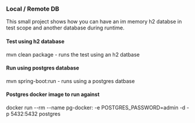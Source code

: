 ### Local / Remote DB

This small project shows how you can have an im memory h2 databse in test scope and another database during runtime.


#### Test using h2 database
mvn clean package - runs the test using an h2 datbase

#### Run using postgres database
mvn spring-boot:run - runs using a postgres datbase

#### Postgres docker image to run against
docker run --rm --name pg-docker: -e POSTGRES_PASSWORD=admin -d -p 5432:5432 postgres
